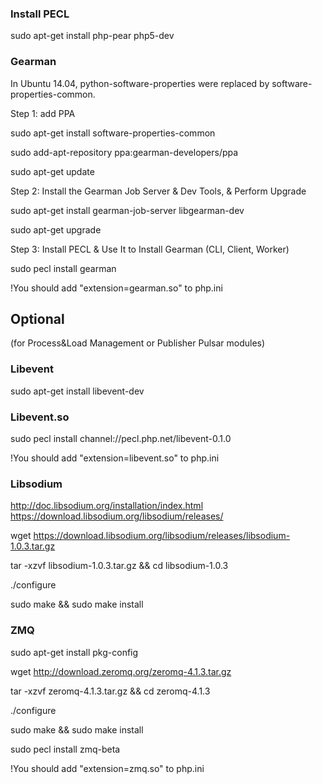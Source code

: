 ### Install PECL

sudo apt-get install php-pear php5-dev

### Gearman

In Ubuntu 14.04, python-software-properties were replaced by software-properties-common. 

Step 1: add PPA

sudo apt-get install software-properties-common

sudo add-apt-repository ppa:gearman-developers/ppa

sudo apt-get update

Step 2: Install the Gearman Job Server & Dev Tools, & Perform Upgrade

sudo apt-get install gearman-job-server libgearman-dev

sudo apt-get upgrade

Step 3: Install PECL & Use It to Install Gearman (CLI, Client, Worker)

sudo pecl install gearman

!You should add "extension=gearman.so" to php.ini

## Optional 
(for Process&Load Management or Publisher Pulsar modules)

### Libevent

sudo apt-get install libevent-dev

### Libevent.so

sudo pecl install channel://pecl.php.net/libevent-0.1.0

!You should add "extension=libevent.so" to php.ini

### Libsodium 

http://doc.libsodium.org/installation/index.html 
https://download.libsodium.org/libsodium/releases/

wget https://download.libsodium.org/libsodium/releases/libsodium-1.0.3.tar.gz

tar -xzvf libsodium-1.0.3.tar.gz && cd libsodium-1.0.3

./configure

sudo make && sudo make install

### ZMQ

sudo apt-get install pkg-config

wget http://download.zeromq.org/zeromq-4.1.3.tar.gz

tar -xzvf zeromq-4.1.3.tar.gz && cd zeromq-4.1.3 

./configure

sudo make && sudo make install

sudo pecl install zmq-beta

!You should add "extension=zmq.so" to php.ini






